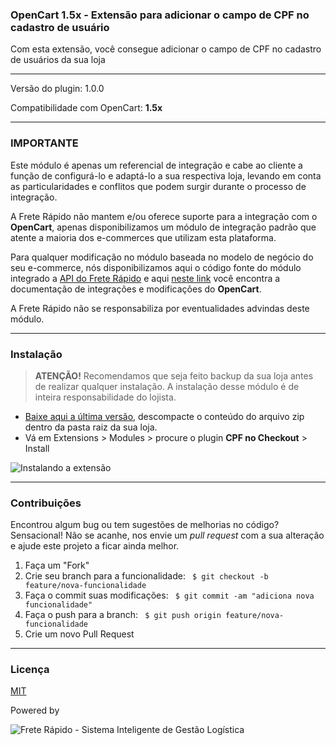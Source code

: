 
### OpenCart 1.5x - Extensão para adicionar o campo de CPF no cadastro de usuário

Com esta extensão, você consegue adicionar o campo de CPF no cadastro de usuários da sua loja

---

Versão do plugin: 1.0.0

Compatibilidade com OpenCart: **1.5x**

-------------

### IMPORTANTE

Este módulo é apenas um referencial de integração e cabe ao cliente a função de configurá-lo e adaptá-lo a sua respectiva loja, levando em conta as particularidades e conflitos que podem surgir durante o processo de integração.

A Frete Rápido não mantem e/ou oferece suporte para a integração com o **OpenCart**, apenas disponibilizamos um módulo de integração padrão que atente a maioria dos e-commerces que utilizam esta plataforma.

Para qualquer modificação no módulo baseada no modelo de negócio do seu e-commerce, nós disponibilizamos aqui o código fonte do módulo integrado a [API do Frete Rápido][4] e aqui [neste link][3] você encontra a documentação de integrações e modificações do **OpenCart**.

A Frete Rápido não se responsabiliza por eventualidades advindas deste módulo.

--------------
### Instalação

>**ATENÇÃO!** Recomendamos que seja feito backup da sua loja antes de realizar qualquer instalação. A instalação desse módulo é de inteira responsabilidade do lojista.

- [Baixe aqui a última versão][1], descompacte o conteúdo do arquivo zip dentro da pasta raiz da sua loja.
- Vá em Extensions > Modules > procure o plugin **CPF no Checkout** > Install

![Instalando a extensão](https://freterapido.com/dev/imgs/opencart_doc/1.5/adicionar_cpf_loja.gif "Instalação da extensão")

----------

### Contribuições
Encontrou algum bug ou tem sugestões de melhorias no código? Sensacional! Não se acanhe, nos envie um *pull request* com a sua alteração e ajude este projeto a ficar ainda melhor.

1. Faça um "Fork"
2. Crie seu branch para a funcionalidade: ` $ git checkout -b feature/nova-funcionalidade`
3. Faça o commit suas modificações: ` $ git commit -am "adiciona nova funcionalidade"`
4. Faça o push para a branch: ` $ git push origin feature/nova-funcionalidade`
5. Crie um novo Pull Request

--------

### Licença
[MIT][2]

Powered by

![Frete Rápido - Sistema Inteligente de Gestão Logística](https://freterapido.com/imgs/frete_rapido.png)

[1]: https://github.com/freterapido/opencart_1.5.x_cpf_checkout/archive/master.zip
[2]: https://github.com/freterapido/opencart_1.5.x_cpf_checkout/blob/master/LICENSE
[3]: http://docs.opencart.com/developer/module/
[4]: https://www.freterapido.com/dev/
